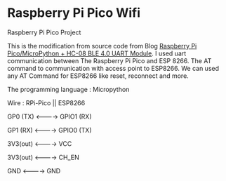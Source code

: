 # Raspberry Pi Pico Wifi
Raspberry Pi Pico Project

This is the modification from source code from Blog [Raspberry Pi Pico/MicroPython + HC-08 BLE 4.0 UART Module](https://helloraspberrypi.blogspot.com/2021/02/raspberry-pi-picomicropython-hc-08-ble.html).
I used uart communication between The Raspberry Pi Pico and ESP 8266. The AT command to communication with access point to ESP8266.
We can used any AT Command for ESP8266 like reset, reconnect and more.

The programming language : Micropython

Wire : 
RPi-Pico   ||   ESP8266

GP0 (TX) <----> GPIO1 (RX)

GP1 (RX) <----> GPIO0 (TX)

3V3(out) <----> VCC

3V3(out) <----> CH_EN

GND      <----> GND
 
